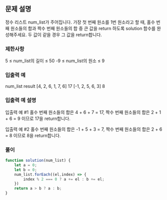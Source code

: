 ## 문제 설명

정수 리스트 num_list가 주어집니다. 가장 첫 번째 원소를 1번 원소라고 할 때, 홀수 번째 원소들의 합과 짝수 번째 원소들의 합 중 큰 값을 return 하도록 solution 함수를 완성해주세요. 두 값이 같을 경우 그 값을 return합니다.

### 제한사항

5 ≤ num_list의 길이 ≤ 50
-9 ≤ num_list의 원소 ≤ 9

### 입출력 예

num_list result
[4, 2, 6, 1, 7, 6] 17
[-1, 2, 5, 6, 3] 8

### 입출력 예 설명

입출력 예 #1
홀수 번째 원소들의 합은 4 + 6 + 7 = 17, 짝수 번째 원소들의 합은 2 + 1 + 6 = 9 이므로 17을 return합니다.

입출력 예 #2
홀수 번째 원소들의 합은 -1 + 5 + 3 = 7, 짝수 번째 원소들의 합은 2 + 6 = 8 이므로 8을 return합니다.

### 풀이

```javaScript
function solution(num_list) {
    let a = 0;
    let b = 0;
    num_list.forEach((el,index) => {
        index % 2 === 0 ? a += el : b += el;
    })
    return a > b ? a : b;
}
```
